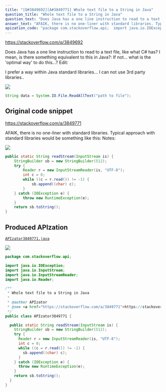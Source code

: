 ```yaml
---
title: "[Q#3849692][A#3849771] Whole text file to a String in Java"
question_title: "Whole text file to a String in Java"
question_text: "Does Java has a one line instruction to read to a text file, like what C# has? I mean, is there something equivalent to this in Java?: If not... what is the 'optimal way' to do this...? Edit:  I prefer a way within Java standard libraries... I can not use 3rd party libraries.."
answer_text: "AFAIK, there is no one-liner with standard libraries. Typical approach with standard libraries would be something like this: Notes:"
apization_code: "package com.stackoverflow.api;  import java.io.IOException; import java.io.InputStream; import java.io.InputStreamReader; import java.io.Reader;  /**  * Whole text file to a String in Java  *  * @author APIzator  * @see <a href=\"https://stackoverflow.com/a/3849771\">https://stackoverflow.com/a/3849771</a>  */ public class APIzator3849771 {    public static String readStream(InputStream is) {     StringBuilder sb = new StringBuilder(512);     try {       Reader r = new InputStreamReader(is, \"UTF-8\");       int c = 0;       while ((c = r.read()) != -1) {         sb.append((char) c);       }     } catch (IOException e) {       throw new RuntimeException(e);     }     return sb.toString();   } }"
---
```


https://stackoverflow.com/q/3849692

Does Java has a one line instruction to read to a text file, like what C# has?
I mean, is there something equivalent to this in Java?:
If not... what is the &#x27;optimal way&#x27; to do this...?
Edit:

I prefer a way within Java standard libraries... I can not use 3rd party libraries..


<div class="code-logo"><img src="/stackoverflow.png" /></div>

```java
String data = System.IO.File.ReadAllText("path to file");
```


## Original code snippet

https://stackoverflow.com/a/3849771

AFAIK, there is no one-liner with standard libraries.
Typical approach with standard libraries would be something like this:
Notes:

<div class="code-logo"><img src="/stackoverflow.png" /></div>

```java
public static String readStream(InputStream is) {
    StringBuilder sb = new StringBuilder(512);
    try {
        Reader r = new InputStreamReader(is, "UTF-8");
        int c = 0;
        while ((c = r.read()) != -1) {
            sb.append((char) c);
        }
    } catch (IOException e) {
        throw new RuntimeException(e);
    }
    return sb.toString();
}
```

## Produced APIzation

[`APIzator3849771.java`](https://github.com/pasqualesalza/apization/raw/main/data/search/APIzator3849771.java)

<div class="code-logo"><img src="/apizator.png" /></div>

```java
package com.stackoverflow.api;

import java.io.IOException;
import java.io.InputStream;
import java.io.InputStreamReader;
import java.io.Reader;

/**
 * Whole text file to a String in Java
 *
 * @author APIzator
 * @see <a href="https://stackoverflow.com/a/3849771">https://stackoverflow.com/a/3849771</a>
 */
public class APIzator3849771 {

  public static String readStream(InputStream is) {
    StringBuilder sb = new StringBuilder(512);
    try {
      Reader r = new InputStreamReader(is, "UTF-8");
      int c = 0;
      while ((c = r.read()) != -1) {
        sb.append((char) c);
      }
    } catch (IOException e) {
      throw new RuntimeException(e);
    }
    return sb.toString();
  }
}

```